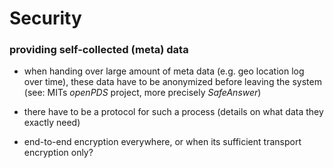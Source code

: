 Security
========




### providing self-collected (meta) data

+   when handing over large amount of meta data (e.g. geo location log over time), these data have
    to be anonymized before leaving the system (see: MITs *openPDS* project, more precisely 
    *SafeAnswer*)
+   there have to be a protocol for such a process (details on what data they exactly need)

+   end-to-end encryption everywhere, or when its sufficient transport encryption only?
